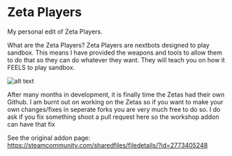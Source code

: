 # Zeta Players

My personal edit of Zeta Players.

What are the Zeta Players? Zeta Players are nextbots designed to play sandbox. This means I have provided the weapons and tools to allow them to do that so they can do whatever they want. They will teach you on how it FEELS to play sandbox.

![alt text](https://cdn.discordapp.com/attachments/696733081763315803/999833848223383612/20220303231739_1.jpg)

After many months in development, it is finally time the Zetas had their own Github. I am burnt out on working on the Zetas so if you want to make your own changes/fixes in seperate forks you are very much free to do so. I do ask if you fix something shoot a pull request here so the workshop addon can have that fix


See the original addon page: https://steamcommunity.com/sharedfiles/filedetails/?id=2773405248
